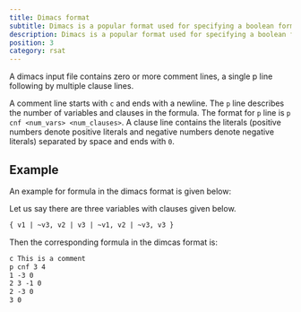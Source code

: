```yaml
---
title: Dimacs format
subtitle: Dimacs is a popular format used for specifying a boolean formula in CNF form.
description: Dimacs is a popular format used for specifying a boolean formula in CNF form.
position: 3
category: rsat
---
```


A dimacs input file contains zero or more comment lines, a single p line following by multiple clause lines.

A comment line starts with `c` and ends with a newline. The `p` line describes the number of variables and clauses in the formula. The format for `p` line is `p cnf <num_vars> <num_clauses>`. A clause line contains the literals (positive numbers denote positive literals and negative numbers denote negative literals) separated by space and ends with `0`.

## Example

An example for formula in the dimacs format is given below:

Let us say there are three variables  with clauses given below.

```txt
{ v1 | ~v3, v2 | v3 | ~v1, v2 | ~v3, v3 }
```

Then the corresponding formula in the dimcas format is:

```txt
c This is a comment
p cnf 3 4
1 -3 0
2 3 -1 0
2 -3 0
3 0
```
